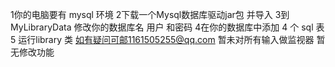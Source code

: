 1你的电脑要有 mysql 环境
2下载一个Mysql数据库驱动jar包 并导入
3到MyLibraryData 修改你的数据库名 用户 和密码
4在你的数据库中添加 4 个 sql 表
5 运行library 类
如有疑问可邮1161505255@qq.com
暂未对所有输入做监视器 暂无修改功能
